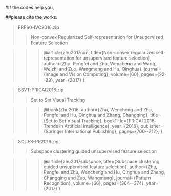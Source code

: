 #If the codes help you,

##please cite the works.

>FRFS0-IVC2016.zip
>>Non-convex Regularized Self-representation for Unsupervised Feature Selection

>>>@article{zhu2017non,
  title={Non-convex regularized self-representation for unsupervised feature selection},
  author={Zhu, Pengfei and Zhu, Wencheng and Wang, Weizhi and Zuo, Wangmeng and Hu, Qinghua},
  journal={Image and Vision Computing},
  volume={60},
  pages={22--29},
  year={2017}
}

>SSVT-PRICAI2016.zip
>>Set to Set Visual Tracking

>>>@book{Zhu2016,
author={Zhu, Wencheng and Zhu, Pengfei and Hu, Qinghua and Zhang, Changqing},
title={Set to Set Visual Tracking},
bookTitle={PRICAI 2016: Trends in Artificial Intelligence},
year={2016},
publisher={Springer International Publishing},
pages={700--712},
}

>SCUFS-PR2016.zip
>>Subspace clustering guided unsupervised feature selection

>>>@article{zhu2017subspace,
  title={Subspace clustering guided unsupervised feature selection},
  author={Zhu, Pengfei and Zhu, Wencheng and Hu, Qinghua and Zhang, Changqing and Zuo, Wangmeng},
  journal={Pattern Recognition},
  volume={66},
  pages={364--374},
  year={2017}
}
